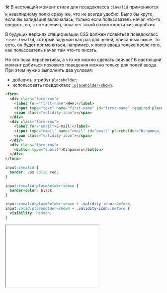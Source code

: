 🛠 В настоящий момент стили для псевдокласса `:invalid` применяются к невалидному полю сразу же, что не всегда удобно. Было бы круто, если бы валидация включалась, только если пользователь начал что-то вводить, но, к сожалению, пока нет такой возможности «из коробки».

В будущих версиях спецификации CSS должен появиться псевдокласс `:user-invalid`, который задуман как раз для целей, описанных выше. То есть, он будет применяться, например, к полю ввода только после того, как пользователь начал там что-то писать.

Но это пока перспективы, а что же можно сделать сейчас? В настоящий момент добиться похожего поведения можно только для полей ввода. При этом нужно выполнить два условия:

- добавить атрибут `placeholder`;
- использовать псевдокласс [`:placeholder-shown`](/css/placeholder-shown).

```html
<form>
  <div class="form-row">
    <label for="first-name">Имя:</label>
    <input type="text" name="first-name" id="first-name" required placeholder="Например, Пётр">
    <span class="validity-icon"></span>
  </div>
  <div class="form-row">
    <label for="email">E-mail:</label>
    <input type="email" name="email" id="email" placeholder="Например, mymail@gmail.com">
    <span class="validity-icon"></span>
  </div>
  <div class="form-row">
    <button type="submit">Отправить</button>
  </div>
</form>
```

```css
input:invalid {
  border: 2px solid red;
}

input:invalid:placeholder-shown {
  border-color: black;
}

input:invalid:placeholder-shown + .validity-icon::before,
input:valid:placeholder-shown + .validity-icon::before {
  visibility: hidden;
}
```

<iframe title="Валидация формы" src="../demos/form-validation/" height="200"></iframe>
